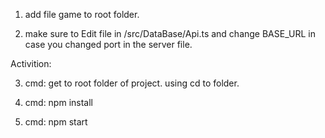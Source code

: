 1) add file game to root folder.

2) make sure to Edit file in /src/DataBase/Api.ts and change BASE_URL in case you changed port in the server file.

Activition:

3) cmd: get to root folder of project. using cd to folder.

4) cmd: npm install

5) cmd: npm start

